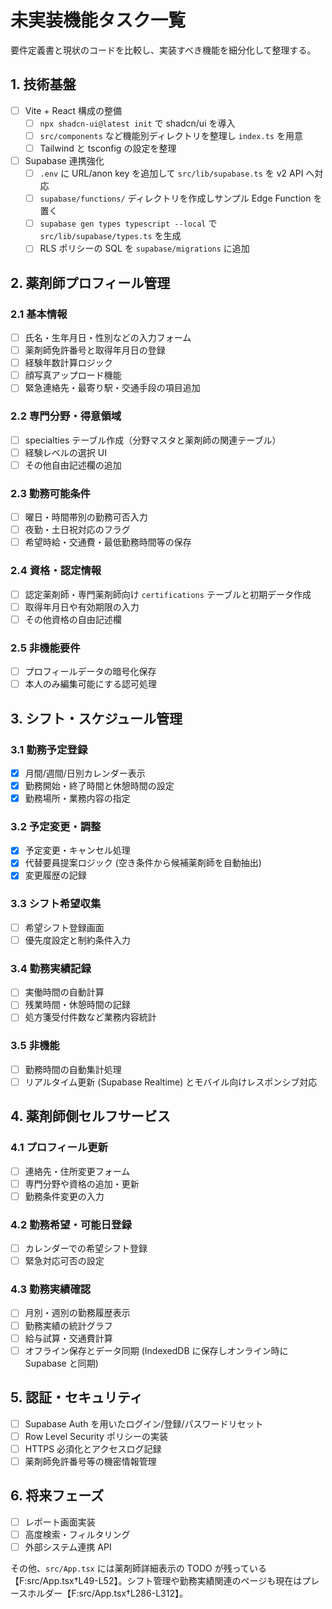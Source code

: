 # 未実装機能タスク一覧

要件定義書と現状のコードを比較し、実装すべき機能を細分化して整理する。

## 1. 技術基盤

- [ ] Vite + React 構成の整備
  - [ ] `npx shadcn-ui@latest init` で shadcn/ui を導入
  - [ ] `src/components` など機能別ディレクトリを整理し `index.ts` を用意
  - [ ] Tailwind と tsconfig の設定を整理
- [ ] Supabase 連携強化
  - [ ] `.env` に URL/anon key を追加して `src/lib/supabase.ts` を v2 API へ対応
  - [ ] `supabase/functions/` ディレクトリを作成しサンプル Edge Function を置く
  - [ ] `supabase gen types typescript --local` で `src/lib/supabase/types.ts` を生成
  - [ ] RLS ポリシーの SQL を `supabase/migrations` に追加

## 2. 薬剤師プロフィール管理

### 2.1 基本情報
- [ ] 氏名・生年月日・性別などの入力フォーム
- [ ] 薬剤師免許番号と取得年月日の登録
- [ ] 経験年数計算ロジック
- [ ] 顔写真アップロード機能
- [ ] 緊急連絡先・最寄り駅・交通手段の項目追加

### 2.2 専門分野・得意領域
- [ ] specialties テーブル作成（分野マスタと薬剤師の関連テーブル）
- [ ] 経験レベルの選択 UI
- [ ] その他自由記述欄の追加

### 2.3 勤務可能条件
- [ ] 曜日・時間帯別の勤務可否入力
- [ ] 夜勤・土日祝対応のフラグ
- [ ] 希望時給・交通費・最低勤務時間等の保存

### 2.4 資格・認定情報
- [ ] 認定薬剤師・専門薬剤師向け `certifications` テーブルと初期データ作成
- [ ] 取得年月日や有効期限の入力
- [ ] その他資格の自由記述欄

### 2.5 非機能要件
- [ ] プロフィールデータの暗号化保存
- [ ] 本人のみ編集可能にする認可処理

## 3. シフト・スケジュール管理

### 3.1 勤務予定登録
- [x] 月間/週間/日別カレンダー表示
- [x] 勤務開始・終了時間と休憩時間の設定
- [x] 勤務場所・業務内容の指定

### 3.2 予定変更・調整
- [x] 予定変更・キャンセル処理
- [x] 代替要員提案ロジック (空き条件から候補薬剤師を自動抽出)
- [x] 変更履歴の記録

### 3.3 シフト希望収集
- [ ] 希望シフト登録画面
- [ ] 優先度設定と制約条件入力

### 3.4 勤務実績記録
- [ ] 実働時間の自動計算
- [ ] 残業時間・休憩時間の記録
- [ ] 処方箋受付件数など業務内容統計

### 3.5 非機能
- [ ] 勤務時間の自動集計処理
- [ ] リアルタイム更新 (Supabase Realtime) とモバイル向けレスポンシブ対応

## 4. 薬剤師側セルフサービス

### 4.1 プロフィール更新
- [ ] 連絡先・住所変更フォーム
- [ ] 専門分野や資格の追加・更新
- [ ] 勤務条件変更の入力

### 4.2 勤務希望・可能日登録
- [ ] カレンダーでの希望シフト登録
- [ ] 緊急対応可否の設定

### 4.3 勤務実績確認
- [ ] 月別・週別の勤務履歴表示
- [ ] 勤務実績の統計グラフ
- [ ] 給与試算・交通費計算
- [ ] オフライン保存とデータ同期 (IndexedDB に保存しオンライン時に Supabase と同期)

## 5. 認証・セキュリティ

- [ ] Supabase Auth を用いたログイン/登録/パスワードリセット
- [ ] Row Level Security ポリシーの実装
- [ ] HTTPS 必須化とアクセスログ記録
- [ ] 薬剤師免許番号等の機密情報管理

## 6. 将来フェーズ

- [ ] レポート画面実装
- [ ] 高度検索・フィルタリング
- [ ] 外部システム連携 API

その他、`src/App.tsx` には薬剤師詳細表示の TODO が残っている【F:src/App.tsx†L49-L52】。シフト管理や勤務実績関連のページも現在はプレースホルダー【F:src/App.tsx†L286-L312】。
